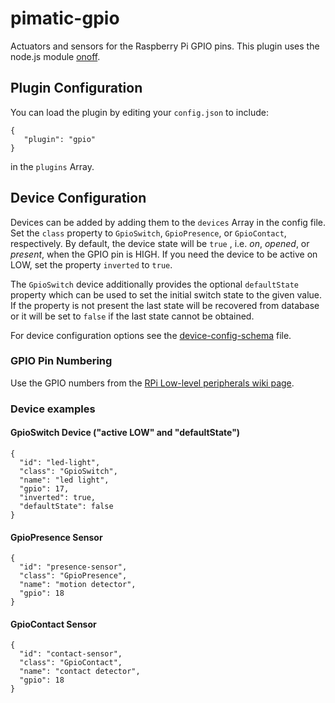 pimatic-gpio
============
Actuators and sensors for the Raspberry Pi GPIO pins. This plugin uses the node.js module
[onoff](https://github.com/fivdi/onoff).

Plugin Configuration
-------------
You can load the plugin by editing your `config.json` to include:

    { 
       "plugin": "gpio"
    }

in the `plugins` Array. 

Device Configuration
-------------
Devices can be added by adding them to the `devices` Array in the config file.
Set the `class` property to `GpioSwitch`, `GpioPresence`, or `GpioContact`, respectively. By default, 
the device state will be `true` , i.e. *on*, *opened*, or *present*, when the GPIO pin is HIGH. If you need 
the device to be active on LOW, set the property `inverted` to `true`. 

The `GpioSwitch` device additionally provides the optional `defaultState` property which can be used to set the 
initial switch state to the given value. If the property is not present the last state will be recovered from 
database or it will be set to `false` if the last state cannot be obtained. 

For device configuration options see the [device-config-schema](actuator-config-schema.html) file.

### GPIO Pin Numbering

Use the GPIO numbers from the [RPi Low-level peripherals wiki page](http://elinux.org/RPi_Low-level_peripherals#General_Purpose_Input.2FOutput_.28GPIO.29). 

### Device examples

#### GpioSwitch Device ("active LOW" and "defaultState")

    { 
      "id": "led-light",
      "class": "GpioSwitch", 
      "name": "led light",
      "gpio": 17,
      "inverted": true,
      "defaultState": false
    }

#### GpioPresence Sensor

    { 
      "id": "presence-sensor",
      "class": "GpioPresence", 
      "name": "motion detector",
      "gpio": 18 
    }

#### GpioContact Sensor

    { 
      "id": "contact-sensor",
      "class": "GpioContact", 
      "name": "contact detector",
      "gpio": 18 
    }
